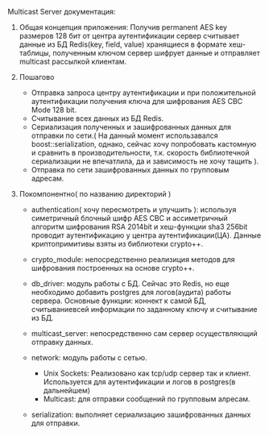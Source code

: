 Multicast Server документация:

1) Общая концепция приложения:
	Получив permanent AES key размеров 128 бит от центра аутентификации сервер считывает данные из БД Redis(key, field, value) 
   хранящиеся в формате хеш-таблицы, полученным ключом сервер шифрует данные и отправляет multicast рассылкой клиентам.

2) Пошагово
   - Отправка запроса центру аутентификации и при положительной аутентификации получения ключа для шифрования AES CBC Mode 128 bit.
   - Считывание всех данных из БД Redis.
   - Сериализация полученных и зашифрованных данных для отправки по сети.( На данный момент использавался boost::serialization,
	однако, сейчас хочу попробовать кастомную и сравнить в производительности, т.к. скорость библиотечной 
	сериализации не впечатлила, да и зависимость не хочу тащить ).
   - Отправка по сети зашифрованных данных по групповым адресам.

3) Покомпонентно( по названию директорий )
   - authentication( хочу пересмотреть и улучшить ): используя симетричный блочный шифр AES CBC и ассиметричный 
   алгоритм шифрования RSA 2014bit и хеш-функции sha3 256bit проводит аутентификацию у центра аутентификации(ЦА). Данные 
   криптопримитивы взяты из библиотеки crypto++.
  
   - crypto_module: непосредственно реализиция методов для шифрования построенных на основе crypto++.

   - db_driver: модуль работы с БД. Сейчас это Redis, но еще необходимо добавить postgres для логов(аудита) работы сервера.
   Основные функции: коннект к самой БД, считываниевсей информации по заданному ключу и считывание из БД.
  
   - multicast_server: непосредственно сам сервер осуществляющий отправку данных.

   - network: модуль работы с сетью.
     - Unix Sockets: Реализовано как tcp/udp сервер так и клиент. Используется для аутентификации и логов в postgres(в дальнейшем)
     - Multicast: для отправки сообщений по групповым алресам.

   - serialization: выполняет сериализацию зашифрованных данных для отправки.
